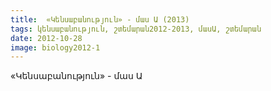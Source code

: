 ```yaml
---
title:  «Կենսաբանություն» - մաս Ա (2013)
tags: կենսաբանություն, շտեմարան2012-2013, մասԱ, շտեմարան
date: 2012-10-28
image: biology2012-1
---
```



«Կենսաբանություն» - մաս Ա
